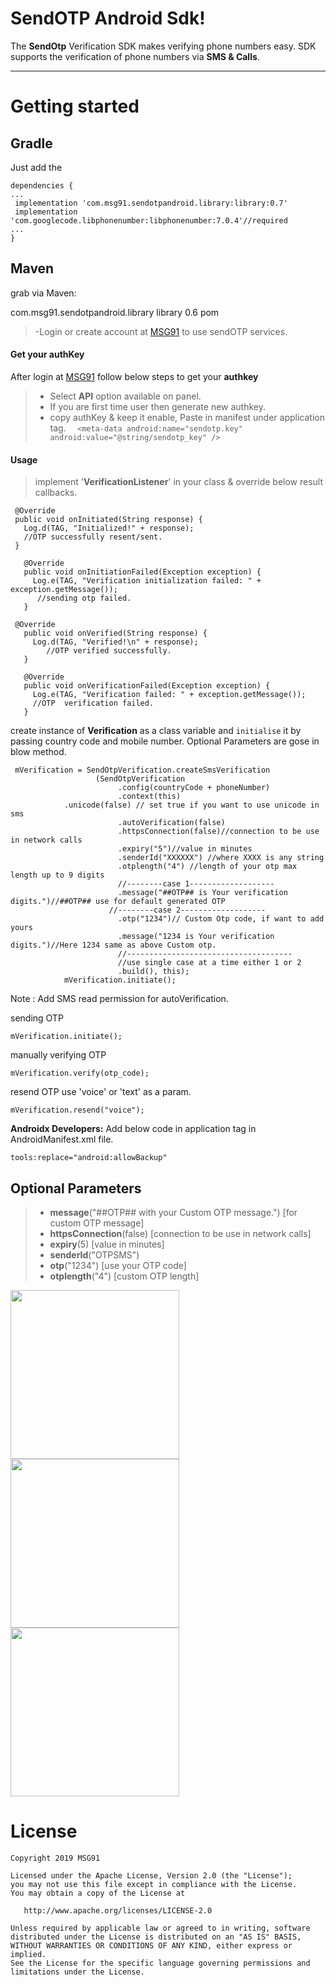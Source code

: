

SendOTP Android Sdk!
===================


The  **SendOtp** Verification SDK makes verifying phone numbers easy. SDK supports the verification of phone numbers via **SMS & Calls**.

----------

Getting started
===============

Gradle
------

Just add the

    dependencies {
    ...
     implementation 'com.msg91.sendotpandroid.library:library:0.7'
     implementation 'com.googlecode.libphonenumber:libphonenumber:7.0.4'//required
    ...
    }
Maven
------
grab via Maven:

<dependency>
  <groupId>com.msg91.sendotpandroid.library</groupId>
  <artifactId>library</artifactId>
  <version>0.6</version>
  <type>pom</type>
</dependency>

> -Login or create account at [MSG91]([https://control.msg91.com/signup/sendotp](https://control.msg91.com/signup/sendotp)) to use sendOTP services.

#### <i class="icon-file"></i> Get your authKey

After login at [MSG91](https://control.msg91.com/) </i> follow below steps to get your **authkey**




> - Select **API** option available on panel.
> - If you are first time user then generate new authkey.
> - copy authKey & keep it enable, Paste in manifest under application tag.
> `  <meta-data
            android:name="sendotp.key"
            android:value="@string/sendotp_key" />`

#### <i class="icon-book"></i> Usage

>  implement '**VerificationListener**' in your class & override below result callbacks.

     @Override
     public void onInitiated(String response) {
       Log.d(TAG, "Initialized!" + response);
       //OTP successfully resent/sent.
     }

	   @Override
	   public void onInitiationFailed(Exception exception) {
	     Log.e(TAG, "Verification initialization failed: " + exception.getMessage());
	      //sending otp failed.
	   }

	 @Override
	   public void onVerified(String response) {
	     Log.d(TAG, "Verified!\n" + response);
	        //OTP verified successfully.
	   }

	   @Override
	   public void onVerificationFailed(Exception exception) {
	     Log.e(TAG, "Verification failed: " + exception.getMessage());
	     //OTP  verification failed.
	   }


create instance of **Verification** as a class variable and `initialise` it by passing country code and mobile number.
Optional Parameters are gose in blow method.

	 mVerification = SendOtpVerification.createSmsVerification
 	                   (SendOtpVerification
                            .config(countryCode + phoneNumber)
                            .context(this)
			    .unicode(false) // set true if you want to use unicode in sms
                            .autoVerification(false)
                            .httpsConnection(false)//connection to be use in network calls
                            .expiry("5")//value in minutes
                            .senderId("XXXXXX") //where XXXX is any string
                            .otplength("4") //length of your otp max length up to 9 digits
                            //--------case 1-------------------
                            .message("##OTP## is Your verification digits.")//##OTP## use for default generated OTP
                          //--------case 2-------------------
                            .otp("1234")// Custom Otp code, if want to add yours
                            .message("1234 is Your verification digits.")//Here 1234 same as above Custom otp.
                            //-------------------------------------
                            //use single case at a time either 1 or 2
                            .build(), this);
    	        mVerification.initiate();



Note : Add SMS read permission for autoVerification.

sending OTP

    mVerification.initiate();

manually verifying OTP

    mVerification.verify(otp_code);
resend OTP use 'voice' or 'text' as a param.

    mVerification.resend("voice");


**Androidx Developers:**
Add below code in application tag in AndroidManifest.xml file.

    tools:replace="android:allowBackup"

Optional Parameters
------
> - **message**("##OTP## with your Custom OTP message.") [for custom OTP message]
>- **httpsConnection**(false) [connection to be use in network calls]
>- **expiry**(5) [value in minutes]
>- **senderId**("OTPSMS")
>- **otp**("1234") [use your OTP code]
>- **otplength**("4") [custom OTP length]

<img src="https://cloud.githubusercontent.com/assets/8371249/13195073/bcf22e40-d7cd-11e5-9891-f1f656d9ff45.png" width="270">    <img src="https://cloud.githubusercontent.com/assets/8371249/13195075/bcf7b6b2-d7cd-11e5-8e58-0a0c8e8849de.png" width="270">  <img src="https://cloud.githubusercontent.com/assets/8371249/13195074/bcf257f8-d7cd-11e5-970e-78ee034df112.png" width="270">

License
=======

    Copyright 2019 MSG91

    Licensed under the Apache License, Version 2.0 (the "License");
    you may not use this file except in compliance with the License.
    You may obtain a copy of the License at

       http://www.apache.org/licenses/LICENSE-2.0

    Unless required by applicable law or agreed to in writing, software
    distributed under the License is distributed on an "AS IS" BASIS,
    WITHOUT WARRANTIES OR CONDITIONS OF ANY KIND, either express or implied.
    See the License for the specific language governing permissions and
    limitations under the License.
